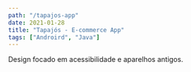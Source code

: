 ```yaml
---
path: "/tapajos-app"
date: 2021-01-28
title: "Tapajós - E-commerce App"
tags: ["Androird", "Java"]
---
```


Design focado em
acessibilidade e
aparelhos antigos.

